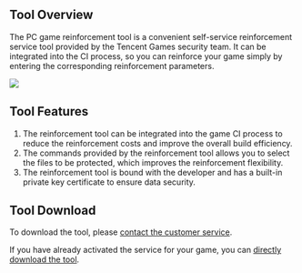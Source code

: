 ## Tool Overview

The PC game reinforcement tool is a convenient self-service reinforcement service tool provided by the Tencent Games security team. It can be integrated into the CI process, so you can reinforce your game simply by entering the corresponding reinforcement parameters.

![](/docs/ACE-doc/60_shellservice-pc/10/1.png )

## Tool Features

1. The reinforcement tool can be integrated into the game CI process to reduce the reinforcement costs and improve the overall build efficiency.
2. The commands provided by the reinforcement tool allows you to select the files to be protected, which improves the reinforcement flexibility.
3. The reinforcement tool is bound with the developer and has a built-in private key certificate to ensure data security.

## Tool Download

To download the tool, please <a href="https://admin.qidian.qq.com/template/blue/mp/menu/qr-code-jump.html?linkType=0&env=ol&kfuin=2852167644&fid=28&key=d81ab0145faf07ade8b35f63efae4464&cate=1&type=16&ftype=1&_type=wpa&qidian=true" target="_blank">contact the customer service</a>.

If you have already activated the service for your game, you can [directly download the tool](#/tool-center).

